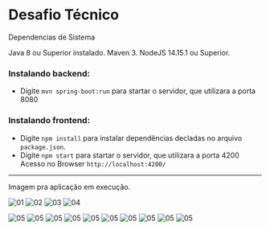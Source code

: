 # Desafio Técnico

Dependencias de Sistema

Java 8 ou Superior instalado.
Maven 3.
NodeJS 14.15.1 ou Superior.

### Instalando backend:
- Digite `mvn spring-boot:run` para startar o servidor, que utilizara a porta 8080

### Instalando frontend:
- Digite `npm install` para instalar dependências decladas no arquivo `package.json`.
- Digite `npm start` para startar o servidor, que utilizara a porta 4200
Acesso no Browser `http://localhost:4200/`

---
Imagem pra aplicação em execução.

![01](https://github.com/alcirBarros/desafio-tecnico/blob/master/screenshot/backend01.png)
![02](https://github.com/alcirBarros/desafio-tecnico/blob/master/screenshot/backend02.png)
![03](https://github.com/alcirBarros/desafio-tecnico/blob/master/screenshot/backend03.png)
![04](https://github.com/alcirBarros/desafio-tecnico/blob/master/screenshot/backend04.png)

![05](https://github.com/alcirBarros/desafio-tecnico/blob/master/screenshot/frontend01.png)
![05](https://github.com/alcirBarros/desafio-tecnico/blob/master/screenshot/frontend02.png)
![05](https://github.com/alcirBarros/desafio-tecnico/blob/master/screenshot/frontend03.png)
![05](https://github.com/alcirBarros/desafio-tecnico/blob/master/screenshot/frontend04.png)
![05](https://github.com/alcirBarros/desafio-tecnico/blob/master/screenshot/frontend05.png)
![05](https://github.com/alcirBarros/desafio-tecnico/blob/master/screenshot/frontend06.png)
![05](https://github.com/alcirBarros/desafio-tecnico/blob/master/screenshot/frontend07.png)
![05](https://github.com/alcirBarros/desafio-tecnico/blob/master/screenshot/frontend08.png)
![05](https://github.com/alcirBarros/desafio-tecnico/blob/master/screenshot/frontend09.png)
![05](https://github.com/alcirBarros/desafio-tecnico/blob/master/screenshot/frontend10.png)
